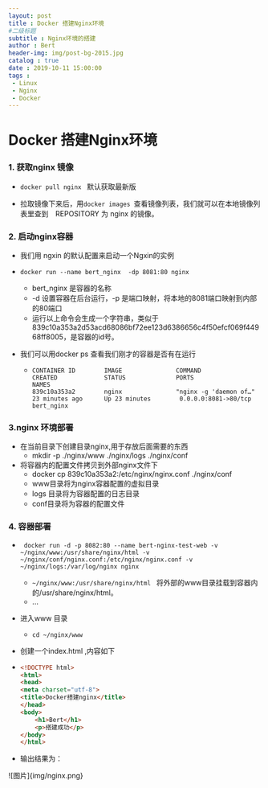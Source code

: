 ```yaml
---
layout: post
title : Docker 搭建Nginx环境
#二级标题
subtitle : Nginx环境的搭建
author : Bert
header-img: img/post-bg-2015.jpg
catalog : true
date : 2019-10-11 15:00:00
tags :
 - Linux
 - Nginx
 - Docker
---
```




# Docker 搭建Nginx环境

### 1. 获取nginx 镜像

- `docker pull nginx ` 默认获取最新版

- 拉取镜像下来后，用`docker images `查看镜像列表，我们就可以在本地镜像列表里查到　REPOSITORY 为 nginx 的镜像。

### 2. 启动nginx容器

- 我们用 ngxin 的默认配置来启动一个Ngxin的实例

- `docker run --name bert_nginx  -dp 8081:80 nginx` 

  - bert_nginx 是容器的名称
  - -d 设置容器在后台运行，-p 是端口映射，将本地的8081端口映射到内部的80端口
  - 运行以上命令会生成一个字符串，类似于839c10a353a2d53acd68086bf72ee123d6386656c4f50efcf069f44968ff8005，是容器的id号。

- 我们可以用docker ps 查看我们刚才的容器是否有在运行

  - ```shell
    CONTAINER ID        IMAGE               COMMAND                  CREATED             STATUS              PORTS                   NAMES
    839c10a353a2        nginx               "nginx -g 'daemon of…"   23 minutes ago      Up 23 minutes        0.0.0.0:8081->80/tcp   bert_nginx
    
    ```

### 3.nginx 环境部署

- 在当前目录下创建目录nginx,用于存放后面需要的东西
  - mkdir	-p	./nginx/www	./nginx/logs	./nginx/conf
- 将容器内的配置文件拷贝到外部nginx文件下
  - docker cp 839c10a353a2:/etc/nginx/nginx.conf ./nginx/conf
  - www目录将为nginx容器配置的虚拟目录
  - logs 目录将为容器配置的日志目录
  - conf目录将为容器的配置文件

### 4. 容器部署

- ` docker run -d -p 8082:80 --name bert-nginx-test-web -v ~/nginx/www:/usr/share/nginx/html -v ~/nginx/conf/nginx.conf:/etc/nginx/nginx.conf -v ~/nginx/logs:/var/log/nginx nginx`	

  - `~/nginx/www:/usr/share/nginx/html ` 将外部的www目录挂载到容器内的/usr/share/nginx/html。
  - ...

- 进入www 目录

  - `cd ~/nginx/www`

- 创建一个index.html ,内容如下

- ```html
  <!DOCTYPE html>
  <html>
  <head>
  <meta charset="utf-8">
  <title>Docker搭建nginx</title>
  </head>
  <body>
      <h1>Bert</h1>
      <p>搭建成功</p>
  </body>
  </html>
  ```

- 输出结果为：



![图片]{img/nginx.png}

